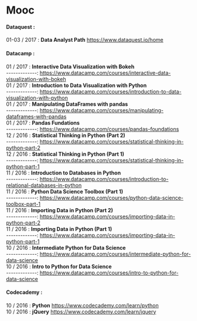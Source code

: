 #  Mooc  


#### Dataquest :

01-03 / 2017 : **Data Analyst Path** https://www.dataquest.io/home  

#### Datacamp : 

01 / 2017 : **Interactive Data Visualization with Bokeh**      
-------------: https://www.datacamp.com/courses/interactive-data-visualization-with-bokeh   
01 / 2017 : **Introduction to Data Visualization with Python**    
-------------: https://www.datacamp.com/courses/introduction-to-data-visualization-with-python  
01 / 2017 : **Manipulating DataFrames with pandas**    
-------------: https://www.datacamp.com/courses/manipulating-dataframes-with-pandas  
01 / 2017 : **Pandas Fundations**    
-------------: https://www.datacamp.com/courses/pandas-foundations  
12 / 2016 : **Statistical Thinking in Python (Part 2)**  
-------------: https://www.datacamp.com/courses/statistical-thinking-in-python-part-2  
12 / 2016 : **Statistical Thinking in Python (Part 1)**  
-------------: https://www.datacamp.com/courses/statistical-thinking-in-python-part-1  
11 / 2016 : **Introduction to Databases in Python**  
-------------: https://www.datacamp.com/courses/introduction-to-relational-databases-in-python    
11 / 2016 : **Python Data Science Toolbox (Part 1)**  
-------------: https://www.datacamp.com/courses/python-data-science-toolbox-part-1  
11 / 2016 : **Importing Data in Python (Part 2)**  
-------------: https://www.datacamp.com/courses/importing-data-in-python-part-2  
11 / 2016 : **Importing Data in Python (Part 1)**  
-------------: https://www.datacamp.com/courses/importing-data-in-python-part-1  
10 / 2016 : **Intermediate Python for Data Science**  
-------------: https://www.datacamp.com/courses/intermediate-python-for-data-science  
10 / 2016 : **Intro to Python for Data Science**  
-------------: https://www.datacamp.com/courses/intro-to-python-for-data-science  


#### Codecademy : 

10 / 2016 : **Python** https://www.codecademy.com/learn/python  
10 / 2016 : **jQuery** https://www.codecademy.com/learn/jquery   
